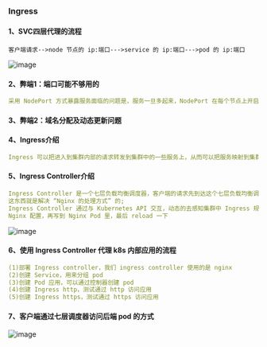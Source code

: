 ### Ingress
#### 1、SVC四层代理的流程
```shell script
客户端请求-->node 节点的 ip:端口--->service 的 ip:端口--->pod 的 ip:端口
```
![image](https://github.com/498946975/DevOps/blob/master/images/springcloud05.png)
#### 2、弊端1：端口可能不够用的
```yaml
采用 NodePort 方式暴露服务面临的问题是，服务一旦多起来，NodePort 在每个节点上开启的端口会及 其庞大，而且难以维护;
```
#### 3、弊端2：域名分配及动态更新问题
#### 4、Ingress介绍
```yaml
Ingress 可以把进入到集群内部的请求转发到集群中的一些服务上，从而可以把服务映射到集群外部。Ingress 能把集群内 Service 配置成外网能够访问的 URL，流量负载均衡，提供基于域名访问的虚拟主机等。
```
#### 5、Ingress Controller介绍
```yaml
Ingress Controller 是一个七层负载均衡调度器，客户端的请求先到达这个七层负载均衡调度器，由七层负载均衡器在反向代理到后端pod;
这东西就是解决 “Nginx 的处理方式” 的;
Ingress Controller 通过与 Kubernetes API 交互，动态的去感知集群中 Ingress 规则变化，然后读取他，按照他自己模板生成一段 
Nginx 配置，再写到 Nginx Pod 里，最后 reload 一下
```
![image](https://github.com/498946975/DevOps/blob/master/images/springcloud06.png)
#### 6、使用 Ingress Controller 代理 k8s 内部应用的流程
```yaml
(1)部署 Ingress controller，我们 ingress controller 使用的是 nginx
(2)创建 Service，用来分组 pod
(3)创建 Pod 应用，可以通过控制器创建 pod
(4)创建 Ingress http，测试通过 http 访问应用
(5)创建 Ingress https，测试通过 https 访问应用
```
#### 7、客户端通过七层调度器访问后端 pod 的方式
![image](https://github.com/498946975/DevOps/blob/master/images/springcloud07.png)